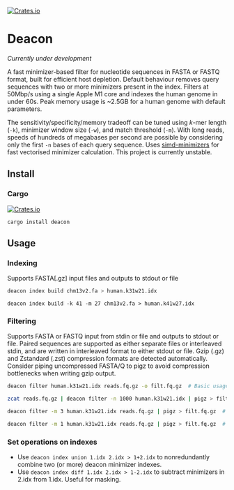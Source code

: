 [![Crates.io](https://img.shields.io/crates/v/deacon.svg)](https://crates.io/crates/deacon)

# Deacon

*Currently under development*

A fast minimizer-based filter for nucleotide sequences in FASTA or FASTQ format, built for efficient host depletion. Default behaviour removes query sequences with two or more minimizers present in the index. Filters at 50Mbp/s using a single Apple M1 core and indexes the human genome in under 60s. Peak memory usage is ~2.5GB for a human genome with default parameters.

The sensitivity/specificity/memory tradeoff can be tuned using *k*-mer length (`-k`), minimizer window size (`-w`), and match threshold (`-m`). With long reads, speeds of hundreds of megabases per second are possible by considering only the first `-n` bases of each query sequence. Uses [simd-minimizers](https://github.com/rust-seq/simd-minimizers) for fast vectorised minimizer calculation. This project is currently unstable.



## Install

### Cargo
[![Crates.io](https://img.shields.io/crates/v/deacon.svg)](https://crates.io/crates/deacon)


```
cargo install deacon
```



## Usage

### Indexing

Supports FASTA[.gz] input files and outputs to stdout or file

```bash
deacon index build chm13v2.fa > human.k31w21.idx
```

```
deacon index build -k 41 -m 27 chm13v2.fa > human.k41w27.idx
```



### Filtering

Supports FASTA or FASTQ input from stdin or file and outputs to stdout or file. Paired sequences are supported as either separate files or interleaved stdin, and are  written in interleaved format to either stdout or file. Gzip (.gz) and Zstandard (.zst) compression formats are detected automatically. Consider piping uncompressed FASTA/Q to pigz to avoid compression bottlenecks when writing gzip output.

``` bash
deacon filter human.k31w21.idx reads.fq.gz -o filt.fq.gz  # Basic usage
```

```bash
zcat reads.fq.gz | deacon filter -n 1000 human.k31w21.idx | pigz > filt.fq.gz  # Fast
```

```bash
deacon filter -m 3 human.k31w21.idx reads.fq.gz | pigz > filt.fq.gz  # Precise
```

```bash
deacon filter -m 1 human.k31w21.idx reads.fq.gz | pigz > filt.fq.gz  # Sensitive
```



### Set operations on indexes

- Use `deacon index union 1.idx 2.idx > 1+2.idx` to nonredundantly combine two (or more) deacon minimizer indexes.
- Use `deacon index diff 1.idx 2.idx > 1-2.idx` to subtract minimizers in 2.idx from 1.idx. Useful for masking.
